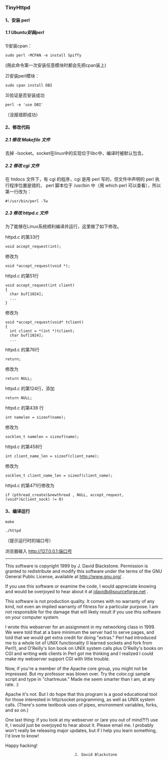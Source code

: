 ### TinyHttpd

#### 1、安装 perl

##### 1.1 Ubuntu安装perl

1)安装cpan：

```
sudo perl -MCPAN -e install Spiffy
```

(用此命令第一次安装任意模块时都会先把cpan装上)

2)安装perl模块：

```
sudo cpan install DBI
```

3)验证是否安装成功

```
perl -e 'use DBI'  
```

（没报错即成功）

#### 2、修改代码

##### 2.1 修改 Makefile 文件

去掉 -lsocket。socket在linux中的实现位于libc中，编译时被默认包含。

##### 2.2 修改 cgi 文件

在 htdocs 文件下，有 cgi 的程序，cgi 是用 perl 写的，但文件中声明的 perl 执行程序位置是错的， perl 脚本位于 /usr/bin 中（用 which perl 可以查看），所以第一行改为：

```
#!/usr/bin/perl -Tw
```

##### 2.3 修改 httpd.c 文件

为了能够在Linux系统顺利编译并运行，这里做了如下修改。

httpd.c 的第33行

```
void accept_request(int);
```

修改为

```
void *accept_request(void *);
```

httpd.c 的第51行

```
void accept_request(int client)
{
  char buf[1024];
  ...
}
```

修改为

```
void *accept_request(void* tclient)
{
  int client = *(int *)tclient;
  char buf[1024];
  ...
```

httpd.c 的第76行

```
return;
```

修改为

```
return NULL;
```

httpd.c 的第124行，添加

```
return NULL;
```

httpd.c 的第438 行

```
int namelen = sizeof(name);
```

修改为

```
socklen_t namelen = sizeof(name);
```

httpd.c 的第458行

```
int client_name_len = sizeof(client_name);
```

修改为

```
socklen_t client_name_len = sizeof(client_name);
```

httpd.c 的第471行修改为

```
if (pthread_create(&newthread , NULL, accept_request, (void*)&client_sock) != 0)
```

#### 3、编译运行

```
make

./httpd
```

（提示运行时的端口号）

浏览器输入 http://127.0.0.1:端口号

---------------------------------------------------------------------


  This software is copyright 1999 by J. David Blackstone.  Permission
is granted to redistribute and modify this software under the terms of
the GNU General Public License, available at http://www.gnu.org/ .

  If you use this software or examine the code, I would appreciate
knowing and would be overjoyed to hear about it at
jdavidb@sourceforge.net .

  This software is not production quality.  It comes with no warranty
of any kind, not even an implied warranty of fitness for a particular
purpose.  I am not responsible for the damage that will likely result
if you use this software on your computer system.

  I wrote this webserver for an assignment in my networking class in
1999.  We were told that at a bare minimum the server had to serve
pages, and told that we would get extra credit for doing "extras."
Perl had introduced me to a whole lot of UNIX functionality (I learned
sockets and fork from Perl!), and O'Reilly's lion book on UNIX system
calls plus O'Reilly's books on CGI and writing web clients in Perl got
me thinking and I realized I could make my webserver support CGI with
little trouble.

  Now, if you're a member of the Apache core group, you might not be
impressed.  But my professor was blown over.  Try the color.cgi sample
script and type in "chartreuse."  Made me seem smarter than I am, at
any rate. :)

  Apache it's not.  But I do hope that this program is a good
educational tool for those interested in http/socket programming, as
well as UNIX system calls.  (There's some textbook uses of pipes,
environment variables, forks, and so on.)

  One last thing: if you look at my webserver or (are you out of
mind?!?) use it, I would just be overjoyed to hear about it.  Please
email me.  I probably won't really be releasing major updates, but if
I help you learn something, I'd love to know!

  Happy hacking!

                                   J. David Blackstone
